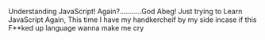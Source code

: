 Understanding JavaScript!
Again?...........God Abeg!
Just trying to Learn JavaScript Again, This time I have my handkercheif by my side incase if this F**ked up language wanna make me cry

